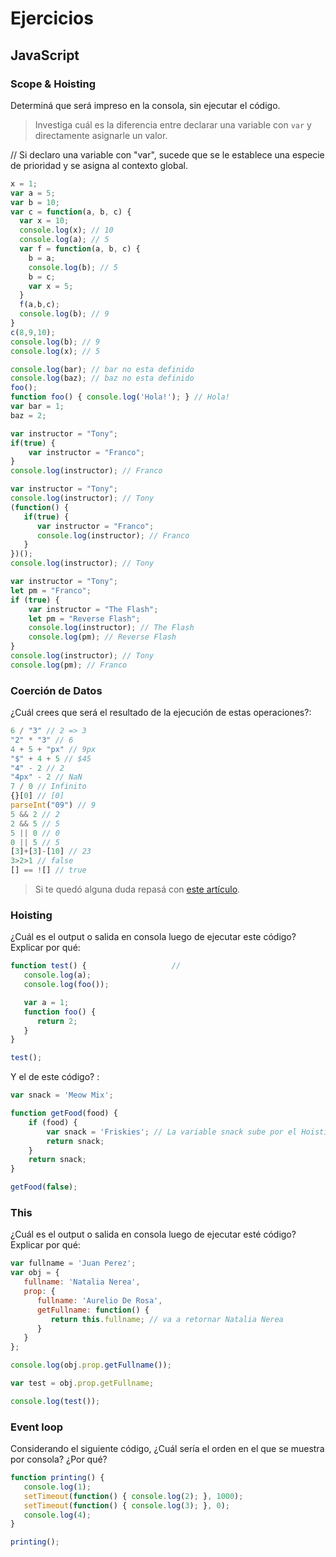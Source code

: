 
# Ejercicios

## JavaScript

### Scope & Hoisting

Determiná que será impreso en la consola, sin ejecutar el código.

> Investiga cuál es la diferencia entre declarar una variable con `var` y directamente asignarle un valor.

// Si declaro una variable con "var", sucede que se le establece una especie de prioridad y se asigna al contexto global. 

```javascript
x = 1; 
var a = 5; 
var b = 10;
var c = function(a, b, c) {
  var x = 10; 
  console.log(x); // 10
  console.log(a); // 5
  var f = function(a, b, c) {
    b = a;
    console.log(b); // 5
    b = c;
    var x = 5; 
  }
  f(a,b,c);
  console.log(b); // 9
}
c(8,9,10);
console.log(b); // 9
console.log(x); // 5
```

```javascript
console.log(bar); // bar no esta definido
console.log(baz); // baz no esta definido
foo();
function foo() { console.log('Hola!'); } // Hola!
var bar = 1; 
baz = 2;
```

```javascript
var instructor = "Tony";
if(true) {
    var instructor = "Franco";
}
console.log(instructor); // Franco
```

```javascript
var instructor = "Tony";
console.log(instructor); // Tony
(function() {
   if(true) {
      var instructor = "Franco";
      console.log(instructor); // Franco
   }
})();
console.log(instructor); // Tony
```
```javascript
var instructor = "Tony";
let pm = "Franco";
if (true) {
    var instructor = "The Flash";
    let pm = "Reverse Flash";
    console.log(instructor); // The Flash
    console.log(pm); // Reverse Flash
}
console.log(instructor); // Tony
console.log(pm); // Franco
```
### Coerción de Datos

¿Cuál crees que será el resultado de la ejecución de estas operaciones?:

```javascript
6 / "3" // 2 => 3
"2" * "3" // 6
4 + 5 + "px" // 9px
"$" + 4 + 5 // $45
"4" - 2 // 2
"4px" - 2 // NaN
7 / 0 // Infinito
{}[0] // [0]
parseInt("09") // 9
5 && 2 // 2
2 && 5 // 5
5 || 0 // 0
0 || 5 // 5
[3]+[3]-[10] // 23
3>2>1 // false
[] == ![] // true
```

> Si te quedó alguna duda repasá con [este artículo](http://javascript.info/tutorial/object-conversion).


### Hoisting

¿Cuál es el output o salida en consola luego de ejecutar este código? Explicar por qué:

```javascript
function test() {                   // 
   console.log(a);
   console.log(foo());

   var a = 1;
   function foo() {
      return 2;
   }
}

test();
```

Y el de este código? :

```javascript
var snack = 'Meow Mix';

function getFood(food) {
    if (food) {
        var snack = 'Friskies'; // La variable snack sube por el Hoisting, pero NO sube el valor. Entonces retorna undefined.
        return snack;
    }
    return snack;
}

getFood(false);
```


### This

¿Cuál es el output o salida en consola luego de ejecutar esté código? Explicar por qué:

```javascript
var fullname = 'Juan Perez';
var obj = {
   fullname: 'Natalia Nerea',
   prop: {
      fullname: 'Aurelio De Rosa',
      getFullname: function() {
         return this.fullname; // va a retornar Natalia Nerea
      }
   }
};

console.log(obj.prop.getFullname());

var test = obj.prop.getFullname;

console.log(test());
```

### Event loop

Considerando el siguiente código, ¿Cuál sería el orden en el que se muestra por consola? ¿Por qué?

```javascript
function printing() {
   console.log(1);
   setTimeout(function() { console.log(2); }, 1000);
   setTimeout(function() { console.log(3); }, 0);
   console.log(4);
}

printing();
```
